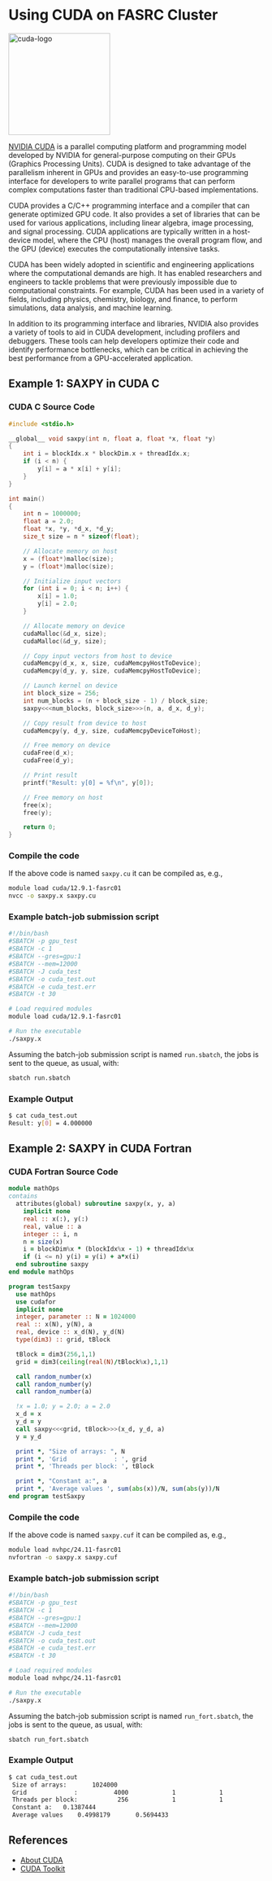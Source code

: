 # Using CUDA on FASRC Cluster

<img src="cuda-logo.jpeg" alt="cuda-logo" width="200"/>

[NVIDIA CUDA](https://developer.nvidia.com/cuda-toolkit) is a parallel computing platform and programming model developed by NVIDIA for general-purpose computing on their GPUs (Graphics Processing Units). CUDA is designed to take advantage of the parallelism inherent in GPUs and provides an easy-to-use programming interface for developers to write parallel programs that can perform complex computations faster than traditional CPU-based implementations.

CUDA provides a C/C++ programming interface and a compiler that can generate optimized GPU code. It also provides a set of libraries that can be used for various applications, including linear algebra, image processing, and signal processing. CUDA applications are typically written in a host-device model, where the CPU (host) manages the overall program flow, and the GPU (device) executes the computationally intensive tasks.

CUDA has been widely adopted in scientific and engineering applications where the computational demands are high. It has enabled researchers and engineers to tackle problems that were previously impossible due to computational constraints. For example, CUDA has been used in a variety of fields, including physics, chemistry, biology, and finance, to perform simulations, data analysis, and machine learning.

In addition to its programming interface and libraries, NVIDIA also provides a variety of tools to aid in CUDA development, including profilers and debuggers. These tools can help developers optimize their code and identify performance bottlenecks, which can be critical in achieving the best performance from a GPU-accelerated application. 

## **Example 1:** SAXPY in CUDA C

### CUDA C Source Code

```c
#include <stdio.h>

__global__ void saxpy(int n, float a, float *x, float *y)
{
    int i = blockIdx.x * blockDim.x + threadIdx.x;
    if (i < n) {
        y[i] = a * x[i] + y[i];
    }
}

int main()
{
    int n = 1000000;
    float a = 2.0;
    float *x, *y, *d_x, *d_y;
    size_t size = n * sizeof(float);

    // Allocate memory on host
    x = (float*)malloc(size);
    y = (float*)malloc(size);

    // Initialize input vectors
    for (int i = 0; i < n; i++) {
        x[i] = 1.0;
        y[i] = 2.0;
    }

    // Allocate memory on device
    cudaMalloc(&d_x, size);
    cudaMalloc(&d_y, size);

    // Copy input vectors from host to device
    cudaMemcpy(d_x, x, size, cudaMemcpyHostToDevice);
    cudaMemcpy(d_y, y, size, cudaMemcpyHostToDevice);

    // Launch kernel on device
    int block_size = 256;
    int num_blocks = (n + block_size - 1) / block_size;
    saxpy<<<num_blocks, block_size>>>(n, a, d_x, d_y);

    // Copy result from device to host
    cudaMemcpy(y, d_y, size, cudaMemcpyDeviceToHost);

    // Free memory on device
    cudaFree(d_x);
    cudaFree(d_y);

    // Print result
    printf("Result: y[0] = %f\n", y[0]);

    // Free memory on host
    free(x);
    free(y);

    return 0;
}
```

### Compile the code

If the above code is named <code>saxpy.cu</code> it can be compiled as, e.g.,

```bash
module load cuda/12.9.1-fasrc01
nvcc -o saxpy.x saxpy.cu
```

### Example batch-job submission script

```bash
#!/bin/bash
#SBATCH -p gpu_test
#SBATCH -c 1
#SBATCH --gres=gpu:1
#SBATCH --mem=12000
#SBATCH -J cuda_test
#SBATCH -o cuda_test.out
#SBATCH -e cuda_test.err
#SBATCH -t 30

# Load required modules
module load cuda/12.9.1-fasrc01

# Run the executable
./saxpy.x
```
Assuming the batch-job submission script is named <code>run.sbatch</code>, the jobs is sent to the queue, as usual, with:

```bash
sbatch run.sbatch
```
### Example Output

```bash
$ cat cuda_test.out 
Result: y[0] = 4.000000
```

## **Example 2:** SAXPY in CUDA Fortran

### CUDA Fortran Source Code

```fortran
module mathOps
contains
  attributes(global) subroutine saxpy(x, y, a)
    implicit none
    real :: x(:), y(:)
    real, value :: a
    integer :: i, n
    n = size(x)
    i = blockDim%x * (blockIdx%x - 1) + threadIdx%x
    if (i <= n) y(i) = y(i) + a*x(i)
  end subroutine saxpy
end module mathOps

program testSaxpy
  use mathOps
  use cudafor
  implicit none
  integer, parameter :: N = 1024000
  real :: x(N), y(N), a
  real, device :: x_d(N), y_d(N)
  type(dim3) :: grid, tBlock

  tBlock = dim3(256,1,1)
  grid = dim3(ceiling(real(N)/tBlock%x),1,1)

  call random_number(x)
  call random_number(y)
  call random_number(a)

  !x = 1.0; y = 2.0; a = 2.0
  x_d = x
  y_d = y
  call saxpy<<<grid, tBlock>>>(x_d, y_d, a)
  y = y_d

  print *, "Size of arrays: ", N
  print *, 'Grid             : ', grid
  print *, 'Threads per block: ', tBlock

  print *, "Constant a:", a
  print *, 'Average values ', sum(abs(x))/N, sum(abs(y))/N
end program testSaxpy
```
### Compile the code

If the above code is named <code>saxpy.cuf</code> it can be compiled as, e.g.,

```bash
module load nvhpc/24.11-fasrc01
nvfortran -o saxpy.x saxpy.cuf
```

### Example batch-job submission script

```bash
#!/bin/bash
#SBATCH -p gpu_test
#SBATCH -c 1
#SBATCH --gres=gpu:1
#SBATCH --mem=12000
#SBATCH -J cuda_test
#SBATCH -o cuda_test.out
#SBATCH -e cuda_test.err
#SBATCH -t 30

# Load required modules
module load nvhpc/24.11-fasrc01

# Run the executable
./saxpy.x
```
Assuming the batch-job submission script is named <code>run_fort.sbatch</code>, the jobs is sent to the queue, as usual, with:

```bash
sbatch run_fort.sbatch
```
### Example Output

```bash
$ cat cuda_test.out 
 Size of arrays:       1024000
 Grid             :          4000            1            1
 Threads per block:           256            1            1
 Constant a:   0.1387444    
 Average values    0.4998179       0.5694433 
```

## References

* [About CUDA](https://developer.nvidia.com/about-cuda)
* [CUDA Toolkit](https://developer.nvidia.com/cuda-toolkit)
